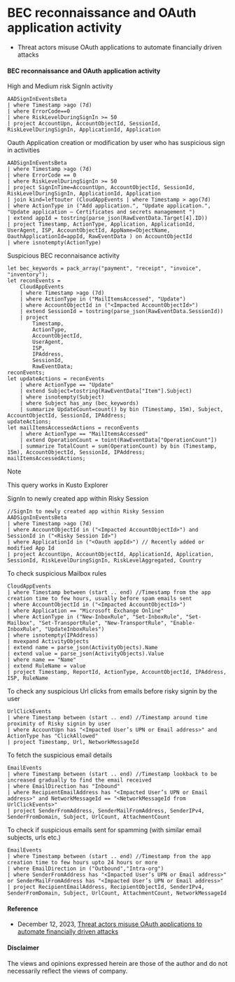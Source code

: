 # BEC reconnaissance and OAuth application activity
- Threat actors misuse OAuth applications to automate financially driven attacks

#### BEC reconnaissance and OAuth application activity

High and Medium risk SignIn activity
```kusto
AADSignInEventsBeta
| where Timestamp >ago (7d)
| where ErrorCode==0
| where RiskLevelDuringSignIn >= 50
| project AccountUpn, AccountObjectId, SessionId, RiskLevelDuringSignIn, ApplicationId, Application
```

Oauth Application creation or modification by user who has suspicious sign in activities
```kusto
AADSignInEventsBeta
| where Timestamp >ago (7d)
| where ErrorCode == 0
| where RiskLevelDuringSignIn >= 50
| project SignInTime=AccountUpn, AccountObjectId, SessionId, RiskLevelDuringSignIn, ApplicationId, Application
| join kind=leftouter (CloudAppEvents | where Timestamp > ago(7d)
| where ActionType in ("Add application.", "Update application.", "Update application – Certificates and secrets management ")
| extend appId = tostring(parse_json(RawEventData.Target[4].ID))
| project Timestamp, ActionType, Application, ApplicationId, UserAgent, ISP, AccountObjectId, AppName=ObjectName, OauthApplicationId=appId, RawEventData ) on AccountObjectId
| where isnotempty(ActionType)
```

Suspicious BEC reconnaisance activity
```kusto 
let bec_keywords = pack_array("payment", "receipt", "invoice", "inventory"); 
let reconEvents = 
    CloudAppEvents
    | where Timestamp >ago (7d)
    | where ActionType in ("MailItemsAccessed", "Update")
    | where AccountObjectId in ("<Impacted AccountObjectId>")
    | extend SessionId = tostring(parse_json(RawEventData.SessionId))
    | project
        Timestamp,
        ActionType,
        AccountObjectId,
        UserAgent,
        ISP,
        IPAddress,
        SessionId,
        RawEventData;
reconEvents;
let updateActions = reconEvents
    | where ActionType == "Update" 
    | extend Subject=tostring(RawEventData["Item"].Subject)
    | where isnotempty(Subject)
    | where Subject has_any (bec_keywords)
    | summarize UpdateCount=count() by bin (Timestamp, 15m), Subject, AccountObjectId, SessionId, IPAddress;
updateActions;
let mailItemsAccessedActions = reconEvents 
    | where ActionType == "MailItemsAccessed" 
    | extend OperationCount = toint(RawEventData["OperationCount"])
    | summarize TotalCount = sum(OperationCount) by bin (Timestamp, 15m), AccountObjectId, SessionId, IPAddress;
mailItemsAccessedActions;
```
> [!Note]
> This query works in Kusto Explorer

SignIn to newly created app within Risky Session
```kusto
//SignIn to newly created app within Risky Session
AADSignInEventsBeta
| where Timestamp >ago (7d) 
| where AccountObjectId in ("<Impacted AccountObjectId>") and SessionId in ("<Risky Session Id>")
| where ApplicationId in ("<Oauth appId>") // Recently added or modified App Id
| project AccountUpn, AccountObjectId, ApplicationId, Application, SessionId, RiskLevelDuringSignIn, RiskLevelAggregated, Country
```

To check suspicious Mailbox rules
```kusto
CloudAppEvents
| where Timestamp between (start .. end) //Timestamp from the app creation time to few hours, usually before spam emails sent
| where AccountObjectId in ("<Impacted AccountObjectId>")
| where Application == "Microsoft Exchange Online"
| where ActionType in ("New-InboxRule", "Set-InboxRule", "Set-Mailbox", "Set-TransportRule", "New-TransportRule", "Enable-InboxRule", "UpdateInboxRules")
| where isnotempty(IPAddress)
| mvexpand ActivityObjects
| extend name = parse_json(ActivityObjects).Name
| extend value = parse_json(ActivityObjects).Value
| where name == "Name"
| extend RuleName = value 
| project Timestamp, ReportId, ActionType, AccountObjectId, IPAddress, ISP, RuleName
```

To check any suspicious Url clicks from emails before risky signin by the user
```kusto
UrlClickEvents
| where Timestamp between (start .. end) //Timestamp around time proximity of Risky signin by user
| where AccountUpn has "<Impacted User’s UPN or Email address>" and ActionType has "ClickAllowed"
| project Timestamp, Url, NetworkMessageId
```

To fetch the suspicious email details
```kusto
EmailEvents
| where Timestamp between (start .. end) //Timestamp lookback to be increased gradually to find the email received
| where EmailDirection has "Inbound"
| where RecipientEmailAddress has "<Impacted User’s UPN or Email address>" and NetworkMessageId == "<NetworkMessageId from UrlClickEvents>"
| project SenderFromAddress, SenderMailFromAddress, SenderIPv4, SenderFromDomain, Subject, UrlCount, AttachmentCount
```  
     
To check if suspicious emails sent for spamming (with similar email subjects, urls etc.)
```kusto
EmailEvents
| where Timestamp between (start .. end) //Timestamp from the app creation time to few hours upto 24 hours or more
| where EmailDirection in ("Outbound","Intra-org")
| where SenderFromAddress has "<Impacted User’s UPN or Email address>"  or SenderMailFromAddress has "<Impacted User’s UPN or Email address>"
| project RecipientEmailAddress, RecipientObjectId, SenderIPv4, SenderFromDomain, Subject, UrlCount, AttachmentCount, NetworkMessageId
```

#### Reference
- December 12, 2023, [Threat actors misuse OAuth applications to automate financially driven attacks](https://www.microsoft.com/en-us/security/blog/2023/12/12/threat-actors-misuse-oauth-applications-to-automate-financially-driven-attacks/)

#### Disclaimer
The views and opinions expressed herein are those of the author and do not necessarily reflect the views of company.
